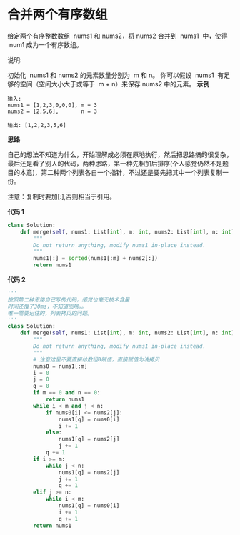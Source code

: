 # 合并两个有序数组

给定两个有序整数数组  nums1 和 nums2，将 nums2 合并到  nums1  中，使得  num1 成为一个有序数组。

说明:

初始化  nums1 和 nums2 的元素数量分别为  m 和 n。
你可以假设  nums1  有足够的空间（空间大小大于或等于  m + n）来保存 nums2 中的元素。
**示例**

```
输入:
nums1 = [1,2,3,0,0,0], m = 3
nums2 = [2,5,6],       n = 3

输出: [1,2,2,3,5,6]
```

**思路**

自己的想法不知道为什么，开始理解成必须在原地执行，然后把思路搞的很复杂，最后还是看了别人的代码，两种思路，第一种先相加后排序(个人感觉仍然不是题目的本意)，第二种两个列表各自一个指针，不过还是要先把其中一个列表复制一份。

注意：复制时要加[:],否则相当于引用。

**代码 1**

```python
class Solution:
    def merge(self, nums1: List[int], m: int, nums2: List[int], n: int) -> None:
        """
        Do not return anything, modify nums1 in-place instead.
        """
        nums1[:] = sorted(nums1[:m] + nums2[:])
        return nums1
```

**代码 2**

```python
'''
按照第二种思路自己写的代码，感觉也毫无技术含量
时间还慢了30ms，不知道图啥。。
唯一需要记住的，列表拷贝的问题。
'''
class Solution:
    def merge(self, nums1: List[int], m: int, nums2: List[int], n: int) -> None:
        """
        Do not return anything, modify nums1 in-place instead.
        """
        # 注意这里不要直接给数组0赋值，直接赋值为浅拷贝
        nums0 = nums1[:m]
        i = 0
        j = 0
        q = 0
        if m == 0 and n == 0:
            return nums1
        while i < m and j < n:
            if nums0[i] <= nums2[j]:
                nums1[q] = nums0[i]
                i += 1
            else:
                nums1[q] = nums2[j]
                j += 1
            q += 1
        if i >= m:
            while j < n:
                nums1[q] = nums2[j]
                j += 1
                q += 1
        elif j >= n:
            while i < m:
                nums1[q] = nums0[i]
                i += 1
                q += 1
        return nums1
```
